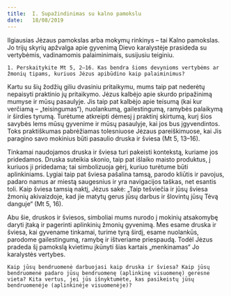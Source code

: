```yaml
---
title:  I. Supažindinimas su kalno pamokslu
date:   18/08/2019
---
```


Ilgiausias Jėzaus pamokslas arba mokymų rinkinys – tai Kalno pamokslas. Jo trijų skyrių apžvalga apie gyvenimą Dievo karalystėje prasideda su vertybėmis, vadinamomis palaiminimais, susijusiu teiginiu.

`1. Perskaitykite Mt 5, 2–16. Kas bendra šioms devynioms vertybėms ar žmonių tipams, kuriuos Jėzus apibūdino kaip palaiminimus?`

Kartu su šių žodžių giliu dvasiniu pritaikymu, mums taip pat nederėtų nepaisyti praktinio jų pritaikymo. Jėzus kalbėjo apie skurdo pripažinimą mumyse ir mūsų pasaulyje. Jis taip pat kalbėjo apie teisumą (kai kur verčiamą – „teisingumas“), nuolankumą, gailestingumą, ramybės palaikymą ir širdies tyrumą. Turėtume atkreipti dėmesį į praktinį skirtumą, kurį šios savybės lems mūsų gyvenime ir mūsų pasaulyje, kai jos bus įgyvendintos. Toks praktiškumas pabrėžiamas tolesniuose Jėzaus pareiškimuose, kai Jis paragino savo mokinius būti pasaulio druska ir šviesa (Mt 5, 13–16).

Tinkamai naudojamos druska ir šviesa turi pakeisti kontekstą, kuriame jos pridedamos. Druska suteikia skonio, taip pat išlaiko maisto produktus, į kuriuos ji pridedama; tai simbolizuoja gėrį, kuriuo turėtume būti aplinkiniams. Lygiai taip pat šviesa pašalina tamsą, parodo kliūtis ir pavojus, padaro namus ar miestą saugesnius ir yra navigacijos taškas, net esantis toli. Kaip šviesa tamsią naktį, Jėzus sakė: „Taip tešviečia ir jūsų šviesa žmonių akivaizdoje, kad jie matytų gerus jūsų darbus ir šlovintų jūsų Tėvą danguje“ (Mt 5, 16).

Abu šie, druskos ir šviesos, simboliai mums nurodo į mokinių atsakomybę daryti įtaką ir pagerinti aplinkinių žmonių gyvenimą. Mes esame druska ir šviesa, kai gyvename tinkamai, turime tyrą širdį, esame nuolankūs, parodome gailestingumą, ramybę ir ištveriame priespaudą. Todėl Jėzus pradeda šį pamokslą kvietimu įkūnyti šias kartais „menkinamas“ Jo karalystės vertybes.

`Kaip jūsų bendruomenė darbuojasi kaip druska ir šviesa? Kaip jūsų bendruomenė padaro jūsų bendruomenę (aplinkinę visuomenę) geresne vieta? Kita vertus, jei jūs išnyktumėte, kas pasikeistų jūsų bendruomenėje (aplinkinėje visuomenėje)?`
